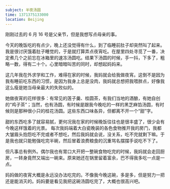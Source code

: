 ```yaml
---
subject: 半夜汤圆
time: 1371375133000
location: Beijing
---
```


刚刚过去的 6 月 16 号是父亲节，但是我想写点母亲的事。

今天的晚饭吃的有点少，晚上还没觉得有什么，到了临睡前肚子却突然叫了起来。我是很讨厌饿着肚子睡觉的，于是就打算弄点夜宵吃。在屋里四处寻觅了一番，决定煮几个之前忘在冰箱里的速冻汤圆吃。结果下汤圆的时候，手一抖，下多了，粗略一数，得有二十个。心里暗暗叫苦的同时，却想起妈妈来。

这几年我在外求学和工作，难得在家的时候，我妈就会给我做夜宵。这倒不是因为我有睡前吃东西的习惯，是因为我身上总是没肉，我妈就总想把我喂胖点，好像我这么瘦是她当母亲最大的失败似的。

她做夜宵的花样很多：有常见的莲子羹、桂圆茶，有我们当地的酒酿，有她自创的“鸡子茶”；当然，也有汤圆，有时候是跟我今晚吃的一样的黑芝麻馅汤圆，有时候则是那种很小只的桂花汤圆。这些东西口味各异，但都离不开一个“甜”字。

甜的东西吃多了就容易腻，更何况我在家的时候晚饭往往也是很丰盛了，很少会有今晚这样饿着的光景。 每次我妈端着大白瓷晚装的各色食物推开我的房门，我都大皱眉头抱怨吃不完或者不想吃，然后我妈就会说，没关系，吃不完就剩下嘛。于是我也就只能勉强吃完半碗，然后冒着浪费粮食的沉重骂名摆摆手说吃不下了。

但凡事总有例外。偶尔我也有胃口大开把一整碗食物吃完的时候，我妈就会走回厨房，一转身竟然又端出一碗来。原来她还在锅里留着富余，巴不得我多吃一点是一点。

妈妈做的夜宵大概是永远没办法吃完的。不像我今晚这碗，多是多，但是努力一把还是能消灭的。妈妈要是看见我把这碗汤圆吃完了，大概也很高兴吧。
